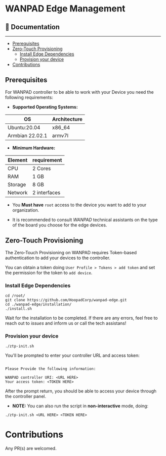 # WANPAD Edge Management

## 📖 Documentation
-----
- [Prerequisites](#Prerequisites)
- [Zero-Touch Provisioning](#zero-touch-provisioning)
  - [Install Edge Dependencies](#install-edge-dependencies)
  - [Provision your device](#provision-your-device)
- [Contributions](#Contributions)


## Prerequisites

For WANPAD controller to be able to work with your Device you need the following requirements:

- **Supported Operating Systems:**

| OS | Architecture |
|---|---|
| Ubuntu:20.04 | x86_64 |
| Armbian 22.02.1 | armv7l |


- **Minimum Hardware:**

| Element | requirement |
|---|---|
| CPU | 2 Cores |
| RAM | 1 GB |
| Storage | 8 GB |
| Network | 2 interfaces |


- You **Must have** `root` access to the device you want to add to your organization.


- It is recommended to consult _WANPAD_ technical assistants on the type of the board you choose for the edge devices.



## Zero-Touch Provisioning

The Zero-Touch Provisioning on WANPAD requires Token-based authentication to add your devices to the controller.

You can obtain a token doing `User Profile > Tokens > add token` and set the permission for the token to `add device`.

### Install Edge Dependencies

~~~
cd /root/
git clone https://github.com/HoopadCorp/wanpad-edge.git
cd ./wanpad-edge/installation/
./install.sh
~~~

Wait for the installation to be completed. If there are any errors, feel free to reach out to _issues_ and inform us or call the tech assistans!

### Provision your device

~~~
./ztp-init.sh
~~~

You'll be prompted to enter your controller URL and access token:

~~~

Please Provide the following information:

WANPAD controller URI: <URL HERE>
Your access token: <TOKEN HERE>
~~~

After the prompt return, you should be able to access your device through the controller panel.

- **NOTE:** You can also run the script in **non-interactive** mode, doing:

~~~
./ztp-init.sh <URL HERE> <TOKEN HERE>
~~~


# Contributions
Any PR(s) are welcomed.
